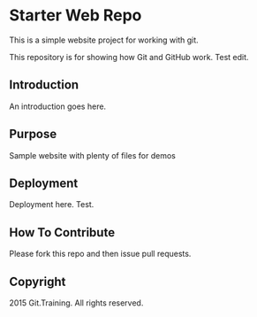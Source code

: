 # Starter Web Repo

This is a simple website project for working with git.

This repository is for showing how Git and GitHub work.
Test edit.

## Introduction

An introduction goes here.

## Purpose

Sample website with plenty of files for demos

## Deployment

Deployment here. Test.

## How To Contribute

Please fork this repo and then issue pull requests.

## Copyright
2015 Git.Training. All rights reserved.

